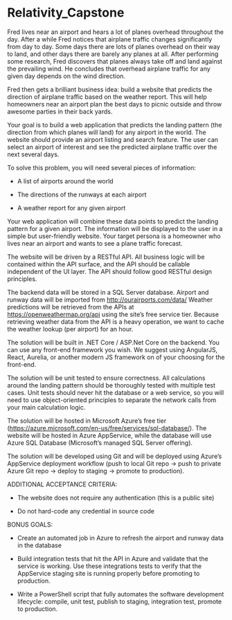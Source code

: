 # Relativity_Capstone

Fred lives near an airport and hears a lot of planes overhead throughout the day. After a while Fred notices that airplane traffic changes significantly from day to day. Some days there are lots of planes overhead on their way to land, and other days there are barely any planes at all. After performing some research, Fred discovers that planes always take off and land against the prevailing wind. He concludes that overhead airplane traffic for any given day depends on the wind direction.

Fred then gets a brilliant business idea: build a website that predicts the direction of airplane traffic based on the weather report. This will help homeowners near an airport plan the best days to picnic outside and throw awesome parties in their back yards.

Your goal is to build a web application that predicts the landing pattern (the direction from which planes will land) for any airport in the world. The website should provide an airport listing and search feature. The user can select an airport of interest and see the predicted airplane traffic over the next several days.

To solve this problem, you will need several pieces of information:

* A list of airports around the world

* The directions of the runways at each airport

* A weather report for any given airport

Your web application will combine these data points to predict the landing pattern for a given airport. The information will be displayed to the user in a simple but user-friendly website. Your target persona is a homeowner who lives near an airport and wants to see a plane traffic forecast.

The website will be driven by a RESTful API. All business logic will be contained within the API surface, and the API should be callable independent of the UI layer. The API should follow good RESTful design principles.

The backend data will be stored in a SQL Server database. Airport and runway data will be imported from http://ourairports.com/data/ Weather predictions will be retrieved from the APIs at https://openweathermap.org/api using the site’s free service tier. Because retrieving weather data from the API is a heavy operation, we want to cache the weather lookup (per airport) for an hour.

The solution will be built in .NET Core / ASP.Net Core on the backend. You can use any front-end framework you wish. We suggest using AngularJS, React, Aurelia, or another modern JS framework on of your choosing for the front-end.

The solution will be unit tested to ensure correctness. All calculations around the landing pattern should be thoroughly tested with multiple test cases. Unit tests should never hit the database or a web service, so you will need to use object-oriented principles to separate the network calls from your main calculation logic.

The solution will be hosted in Microsoft Azure’s free tier (https://azure.microsoft.com/en-us/free/services/sql-database/). The website will be hosted in Azure AppService, while the database will use Azure SQL Database (Microsoft’s managed SQL Server offering).

The solution will be developed using Git and will be deployed using Azure’s AppService deployment workflow (push to local Git repo -> push to private Azure Git repo -> deploy to staging -> promote to production).

ADDITIONAL ACCEPTANCE CRITERIA:

* The website does not require any authentication (this is a public site)

* Do not hard-code any credential in source code

BONUS GOALS:

* Create an automated job in Azure to refresh the airport and runway data in the database

* Build integration tests that hit the API in Azure and validate that the service is working. Use these integrations tests to verify that the AppService staging site is running properly before promoting to production.

* Write a PowerShell script that fully automates the software development lifecycle: compile, unit test, publish to staging, integration test, promote to production.
